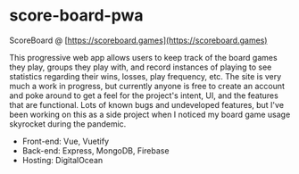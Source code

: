 # score-board-pwa
ScoreBoard @ [https://scoreboard.games](https://scoreboard.games)

This progressive web app allows users to keep track of the board games they play, groups they play with, and record instances of playing to see statistics regarding their wins, losses, play frequency, etc. The site is very much a work in progress, but currently anyone is free to create an account and poke around to get a feel for the project's intent, UI, and the features that are functional. Lots of known bugs and undeveloped features, but I've been working on this as a side project when I noticed my board game usage skyrocket during the pandemic.

- Front-end: Vue, Vuetify
- Back-end: Express, MongoDB, Firebase
- Hosting: DigitalOcean
